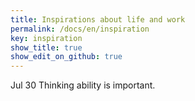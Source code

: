 ```yaml
---
title: Inspirations about life and work
permalink: /docs/en/inspiration
key: inspiration
show_title: true
show_edit_on_github: true
---
```


Jul 30 Thinking ability is important.
